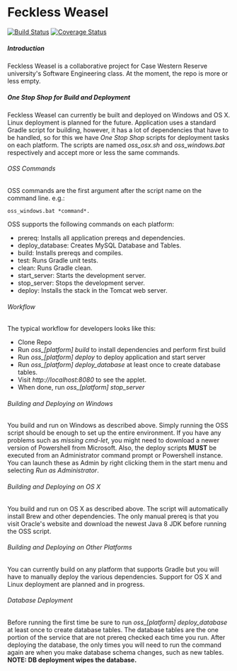 # Feckless Weasel
[![Build Status](https://travis-ci.org/CatalystOfNostalgia/feckless-weasel.svg?branch=master)](https://travis-ci.org/CatalystOfNostalgia/feckless-weasel)
[![Coverage Status](https://coveralls.io/repos/CatalystOfNostalgia/feckless-weasel/badge.svg?branch=master&service=github)](https://coveralls.io/github/CatalystOfNostalgia/feckless-weasel?branch=master)
##### Introduction

Feckless Weasel is a collaborative project for Case Western Reserve university's
Software Engineering class. At the moment, the repo is more or less empty.

##### One Stop Shop for Build and Deployment

Feckless Weasel can currently be built and deployed on Windows and OS X. Linux
deployment is planned for the future. Application uses a standard Gradle script
for building, however, it has a lot of dependencies that have to be handled, so
for this we have *One Stop Shop* scripts for deployment tasks on each platform.
The scripts are named *oss_osx.sh* and *oss_windows.bat* respectively and accept
more or less the same commands.
###### OSS Commands
OSS commands are the first argument after the script name on the command line.
e.g.:
```
oss_windows.bat *command*.
```

OSS supports the following commands on each
platform:
* prereq: Installs all application prereqs and dependencies.
* deploy_database: Creates MySQL Database and Tables.
* build: Installs prereqs and compiles.
* test: Runs Gradle unit tests.
* clean: Runs Gradle clean.
* start_server: Starts the development server.
* stop_server: Stops the development server.
* deploy: Installs the stack in the Tomcat web server.

###### Workflow

The typical workflow for developers looks like this:
* Clone Repo
* Run *oss_[platform] build* to install dependencies and perform first build
* Run *oss_[platform] deploy* to deploy application and start server
* Run *oss_[platform] deploy_database* at least once to create database tables.
* Visit *http://localhost:8080* to see the applet.
* When done, run *oss_[platform] stop_server*

###### Building and Deploying on Windows
You build and run on Windows as described above. Simply running the OSS script
should be enough to set up the entire environment. If you have any problems
such as *missing cmd-let*, you might need to download a newer version of
Powershell from Microsoft. Also, the deploy scripts **MUST** be executed
from an Administrator command prompt or Powershell instance. You can launch
these as Admin by right clicking them in the start menu and selecting
*Run as Administrator*.

###### Building and Deploying on OS X

You build and run on OS X as described above. The script will automatically
install Brew and other dependencies. The only manual prereq is that you visit
Oracle's website and download the newest Java 8 JDK before running the OSS
script.

###### Building and Deploying on Other Platforms

You can currently build on any platform that supports Gradle but you will have to manually
deploy the various dependencies. Support for OS X and Linux deployment are planned and in
progress.

###### Database Deployment

Before running the first time be sure to run *oss_[platform] deploy_database* at least
once to create database tables. The database tables are the one portion of the service
that are not prereq checked each time you run. After deploying the database, the only
times you will need to run the command again are when you make database schema changes,
such as new tables. **NOTE: DB deployment wipes the database.**